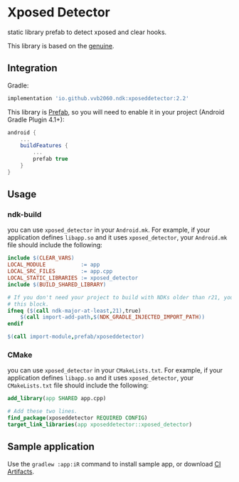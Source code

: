 # Xposed Detector

static library prefab to detect xposed and clear hooks.

This library is based on the [genuine](https://github.com/brevent/genuine).

## Integration

Gradle:

```gradle
implementation 'io.github.vvb2060.ndk:xposeddetector:2.2'
```

This library is [Prefab](https://google.github.io/prefab/), so you will need to enable it in your project (Android Gradle Plugin 4.1+):

```gradle
android {
    ...
    buildFeatures {
        ...
        prefab true
    }
}
```

## Usage

### ndk-build

you can use `xposed_detector` in your `Android.mk`. 
For example, if your application defines `libapp.so` and it uses `xposed_detector`, your `Android.mk` file should include the following:

```makefile
include $(CLEAR_VARS)
LOCAL_MODULE           := app
LOCAL_SRC_FILES        := app.cpp
LOCAL_STATIC_LIBRARIES := xposed_detector
include $(BUILD_SHARED_LIBRARY)

# If you don't need your project to build with NDKs older than r21, you can omit
# this block.
ifneq ($(call ndk-major-at-least,21),true)
    $(call import-add-path,$(NDK_GRADLE_INJECTED_IMPORT_PATH))
endif

$(call import-module,prefab/xposeddetector)
```

### CMake

you can use `xposed_detector` in your `CMakeLists.txt`. 
For example, if your application defines `libapp.so` and it uses `xposed_detector`, your `CMakeLists.txt` file should include the following:

```cmake
add_library(app SHARED app.cpp)

# Add these two lines.
find_package(xposeddetector REQUIRED CONFIG)
target_link_libraries(app xposeddetector::xposed_detector)
```

## Sample application

Use the `gradlew :app:iR` command to install sample app, or download [CI Artifacts](https://github.com/vvb2060/XposedDetector/actions?query=branch%3Amaster).

